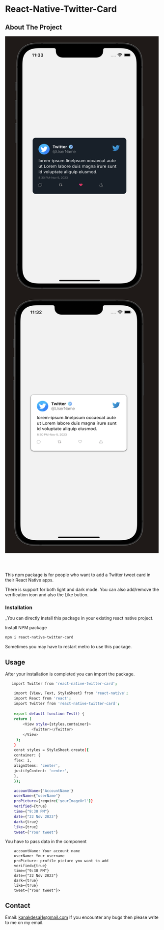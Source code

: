# React-Native-Twitter-Card

## About The Project

<!-- ![](https://github.com/kanakdesai/react-native-twitter-card/blob/main/light.png) -->
<a href="url"><img src="https://github.com/kanakdesai/react-native-twitter-card/blob/main/dark.png" align="center" height="841" width="500" ></a>
<a href="url"><img src="https://github.com/kanakdesai/react-native-twitter-card/blob/main/light.png" align="center" height="841" width="500" ></a>

<br/>
<br/>

This npm package is for people who want to add a Twitter tweet card in their React Native apps. 

There is support for both light and dark mode. 
You can also add/remove the verification icon and also the Like button.



### Installation

_You can directly install this package in your existing react native project.


 Install NPM package
   ```sh
   npm i react-native-twitter-card
   ```
Sometimes you may have to restart metro to use this package.



<!-- USAGE EXAMPLES -->
## Usage

After your installation is completed you can import the package.
```sh
   import Twitter from 'react-native-twitter-card';
   ```
   
   ```sh
       import {View, Text, StyleSheet} from 'react-native';
       import React from 'react';
       import Twitter from 'react-native-twitter-card';

       export default function Test() {
       return (
           <View style={styles.container}>
               <Twitter></Twitter>
           </View>
        );
       }
       const styles = StyleSheet.create({
       container: {
       flex: 1,
       alignItems: 'center',
       justifyContent: 'center',
       },
       });

   ```
   ```sh
       accountName={'AccountName'} 
       userName={"userName"}
       proPicture={require('yourImageUrl')}
       verified={true}
       time={"9:30 PM"}
       date={"22 Nov 2023"}
       dark={true}
       like={true}
       tweet={"Your tweet"}

   ```
   
   You have to pass data in the <Twitter> component
  
        accountName: Your account name
        userName: Your username
        proPicture: profile picture you want to add
        verified={true}
        time={"9:30 PM"}
        date={"22 Nov 2023"}
        dark={true}
        like={true}
        tweet={"Your tweet"}>





<!-- CONTACT -->
## Contact

Email: kanakdesai1@gmail.com
If you encounter any bugs then please write to me on my email.


